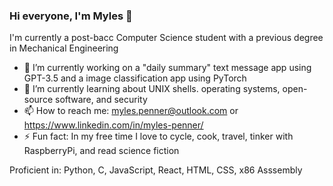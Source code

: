 ### Hi everyone, I'm Myles 👋

I'm currently a post-bacc Computer Science student with a previous degree in Mechanical Engineering

- 🔭 I’m currently working on a "daily summary" text message app using GPT-3.5 and a image classification app using PyTorch
- 🌱 I’m currently learning about UNIX shells. operating systems, open-source software, and security
- 📫 How to reach me: myles.penner@outlook.com or https://www.linkedin.com/in/myles-penner/
- ⚡ Fun fact: In my free time I love to cycle, cook, travel, tinker with RaspberryPi, and read science fiction

Proficient in: Python, C, JavaScript, React, HTML, CSS, x86 Asssembly

